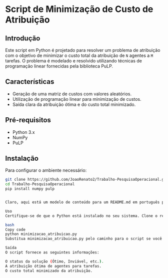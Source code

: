 # Script de Minimização de Custo de Atribuição

## Introdução
Este script em Python é projetado para resolver um problema de atribuição com o objetivo de minimizar o custo total da atribuição de `N` agentes a `M` tarefas. O problema é modelado e resolvido utilizando técnicas de programação linear fornecidas pela biblioteca PuLP.

## Características
- Geração de uma matriz de custos com valores aleatórios.
- Utilização de programação linear para minimização de custos.
- Saída clara da atribuição ótima e do custo total minimizado.

## Pré-requisitos
- Python 3.x
- NumPy
- PuLP

## Instalação

Para configurar o ambiente necessário:

```bash
git clone https://github.com/JoaoRenato2/Trabalho-PesquisaOperacional.git
cd Trabalho-PesquisaOperacional
pip install numpy pulp


Claro, aqui está um modelo de conteúdo para um README.md em português para o seu script Python que minimiza o custo de atribuição usando programação linear:

Uso
Certifique-se de que o Python está instalado no seu sistema. Clone o repositório ou baixe o script, navegue até o diretório do script e execute:

bash
Copy code
python minimizacao_atribuicao.py
Substitua minimizacao_atribuicao.py pelo caminho para o script se você estiver em um diretório diferente.

Saída
O script fornece as seguintes informações:

O status da solução (Ótimo, Inviável, etc.).
A atribuição ótima de agentes para tarefas.
O custo total minimizado da atribuição.

